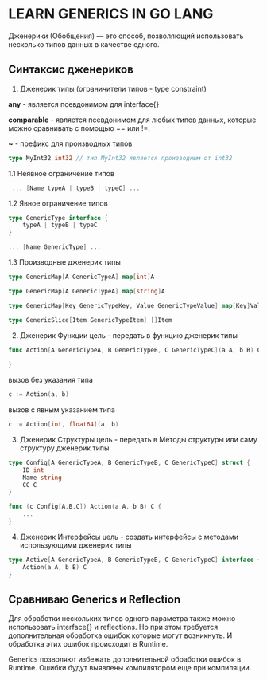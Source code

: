 # LEARN GENERICS IN GO LANG

Дженерики (Обобщения) — это способ,
позволяющий использовать несколько типов данных в качестве одного.

Синтаксис дженериков
--------------------
1. Дженерик типы (ограничители типов - type constraint)

**any** - является псевдонимом для interface{}

**comparable** - является псевдонимом для любых типов данных, которые можно сравнивать с помощью == или !=.

**~** - префикс для производных типов

```go
type MyInt32 int32 // тип MyInt32 является производным от int32
```

1.1 Неявное ограничение типов
```go
 ... [Name typeA | typeB | typeC] ...
```

1.2 Явное ограничение типов
```go
type GenericType interface {
    typeA | typeB | typeC
}

... [Name GenericType] ...
```

1.3 Производные дженерик типы
```go
type GenericMap[A GenericTypeA] map[int]A
```
```go
type GenericMap[A GenericTypeA] map[string]A
```
```go
type GenericMap[Key GenericTypeKey, Value GenericTypeValue] map[Key]Value
```
```go
type GenericSlice[Item GenericTypeItem] []Item
```

2. Дженерик Функции
   цель - передать в функцию дженерик типы
```go
func Action[A GenericTypeA, B GenericTypeB, C GenericTypeC](a A, b B) C {
	
}
```

вызов без указания типа
```go
c := Action(a, b)
```
вызов с явным указанием типа
```go
c := Action[int, float64](a, b)
```

3. Дженерик Структуры
   цель - передать в Методы структуры или саму структуру дженерик типы
```go
type Config[A GenericTypeA, B GenericTypeB, C GenericTypeC] struct {
	ID int
	Name string
	СС С
}

func (c Config[A,B,C]) Action(a A, b B) C {
    ...
}
``` 

4. Дженерик Интерфейсы
   цель - создать интерфейсы с методами использующими дженерик типы
```go
type Active[A GenericTypeA, B GenericTypeB, C GenericTypeC] interface {
    Action(a A, b B) C
}
```

Сравниваю Generics и Reflection
-------------------------------
Для обработки нескольких типов одного параметра также можно использовать interface{} и reflections.
Но при этом требуется дополнительная обработка ошибок которые могут возникнуть.
И обработка этих ошибок происходит в Runtime.

Generics позволяют избежать дополнительной обработки ошибок в Runtime.
Ошибки будут выявлены компилятором еще при компиляции.